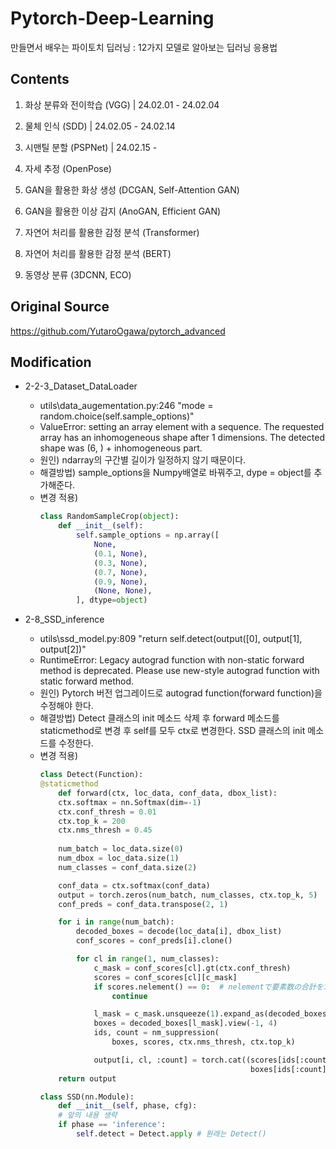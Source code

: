 # Pytorch-Deep-Learning
만들면서 배우는 파이토치 딥러닝 : 12가지 모델로 알아보는 딥러닝 응용법

## Contents
1. 화상 분류와 전이학습 (VGG) | 24.02.01 - 24.02.04

2. 물체 인식 (SDD) | 24.02.05 - 24.02.14

3. 시맨틸 분할 (PSPNet) | 24.02.15 - 

4. 자세 추정 (OpenPose)

5. GAN을 활용한 화상 생성 (DCGAN, Self-Attention GAN)

6. GAN을 활용한 이상 감지 (AnoGAN, Efficient GAN)

7. 자연어 처리를 활용한 감정 분석 (Transformer)

8. 자연어 처리를 활용한 감정 분석 (BERT)

9. 동영상 분류 (3DCNN, ECO)

## Original Source
https://github.com/YutaroOgawa/pytorch_advanced

## Modification
* 2-2-3_Dataset_DataLoader
  * utils\data_augementation.py:246
    "mode = random.choice(self.sample_options)"
  * ValueError: setting an array element with a sequence. The requested array has an inhomogeneous shape after 1 dimensions. The detected shape was (6, ) + inhomogeneous part.
  * 원인) ndarray의 구간별 길이가 일정하지 않기 때문이다.
  * 해결방법) sample_options을 Numpy배열로 바꿔주고, dype = object를 추가해준다.
  * 변경 적용)    
    ```python
    class RandomSampleCrop(object):
    	def __init__(self):
    		self.sample_options = np.array([
    			None,
    			(0.1, None),
    			(0.3, None),
    			(0.7, None),
    			(0.9, None),
    			(None, None),
    		], dtype=object)
    ```
  
* 2-8_SSD_inference
  * utils\ssd_model.py:809
    "return self.detect(output([0], output[1], output[2])"
  * RuntimeError: Legacy autograd function with non-static forward method is deprecated. Please use new-style autograd function with static forward method.
  * 원인) Pytorch 버전 업그레이드로 autograd function(forward function)을 수정해야 한다.
  * 해결방법) Detect 클래스의 init 메소드 삭제 후 forward 메소드를 staticmethod로 변경 후 self를 모두 ctx로 변경한다. SSD 클래스의 init 메소드를 수정한다.
  * 변경 적용)    
    ```python
    class Detect(Function):
    @staticmethod
    	def forward(ctx, loc_data, conf_data, dbox_list):
        ctx.softmax = nn.Softmax(dim=-1)
        ctx.conf_thresh = 0.01
        ctx.top_k = 200
        ctx.nms_thresh = 0.45
        
        num_batch = loc_data.size(0)
        num_dbox = loc_data.size(1) 
        num_classes = conf_data.size(2)  

        conf_data = ctx.softmax(conf_data)
        output = torch.zeros(num_batch, num_classes, ctx.top_k, 5)
        conf_preds = conf_data.transpose(2, 1)

        for i in range(num_batch):
            decoded_boxes = decode(loc_data[i], dbox_list)
            conf_scores = conf_preds[i].clone()

            for cl in range(1, num_classes):
                c_mask = conf_scores[cl].gt(ctx.conf_thresh)
                scores = conf_scores[cl][c_mask]
                if scores.nelement() == 0:  # nelementで要素数の合計を求める
                    continue
    
                l_mask = c_mask.unsqueeze(1).expand_as(decoded_boxes)
                boxes = decoded_boxes[l_mask].view(-1, 4)
                ids, count = nm_suppression(
                    boxes, scores, ctx.nms_thresh, ctx.top_k)
    
                output[i, cl, :count] = torch.cat((scores[ids[:count]].unsqueeze(1),
                                                   boxes[ids[:count]]), 1)
        return output  
    ```
    ```python
    class SSD(nn.Module):
    	def __init__(self, phase, cfg):
        # 앞의 내용 생략
        if phase == 'inference':
            self.detect = Detect.apply # 원래는 Detect()
    ```
